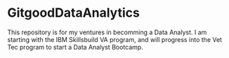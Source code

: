 # GitgoodDataAnalytics
This repository is for my ventures in becomming a Data Analyst. I am starting with the IBM Skillsbuild VA program, and will progress into the Vet Tec program to start a Data Analyst Bootcamp.
